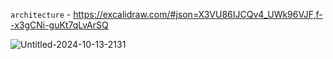 `architecture` - https://excalidraw.com/#json=X3VU86IJCQv4_UWk96VJF,f--x3gCNi-guKt7qLvArSQ

![Untitled-2024-10-13-2131](https://github.com/user-attachments/assets/8548dc91-8237-4cc2-85d2-c4dd408abc75)
